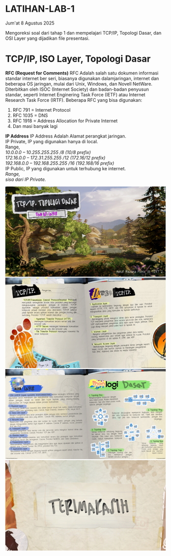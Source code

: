 # LATIHAN-LAB-1
Jum'at 8 Agustus 2025

Mengoreksi soal dari tahap 1 dan mempelajari TCP/IP, Topologi Dasar, dan OSI Layer yang dijadikan file presentasi.

# TCP/IP, ISO Layer, Topologi Dasar

**RFC (Request for Comments)**
	RFC Adalah salah satu dokumen informasi standar internet ber seri, biasanya digunakan dalamjaringan, internet dan beberapa OS jaringan, mulai dari Unix, Windows, dan Novell NetWare. Diterbitkan oleh ISOC (Internet Society) dan badan-badan penyusun standar, seperti Internet Enginering Task Force (IETF) atau Internet Research Task Force (IRTF). 
Beberapa RFC yang bisa digunakan:
1. RFC 791 = Internet Protocol
2. RFC 1035 = DNS
3. RFC 1918 = Address Allocation for Private Internet
4. Dan masi banyak lagi

**IP Address**
IP Address Adalah Alamat perangkat jaringan.  
IP Private, IP yang digunakan hanya di local.  
Range,  
*10.0.0.0 – 10.255.255.255 /8 (10/8 prefix)  
172.16.0.0 – 172.31.255.255 /12 (172.16/12 prefix)  
192.168.0.0 – 192.168.255.255 /16 (192.168/16 prefix)*  
IP Public, IP yang digunakan untuk terhubung ke internet.  
*Range,  
sisa dari IP Private.*  

![cover](cover.jpg)
![first](first.jpg)
![second](second.jpg)
![last](last.jpg)
